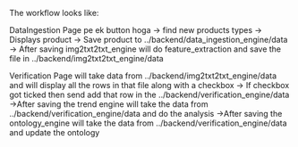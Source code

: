 The workflow looks like:


DataIngestion Page pe ek button hoga -> find new products types  -> Displays product
                                                                              -> Save product to ../backend/data_ingestion_engine/data
                                                                                    -> After saving img2txt2txt_engine will do feature_extraction and save the file in ../backend/img2txt2txt_engine/data


Verification Page will take data from ../backend/img2txt2txt_engine/data and will display all the rows in that file along with a checkbox  -> If checkbox got ticked then send add that row in the ../backend/verification_engine/data
                ->After saving the trend engine will take the data from ../backend/verification_engine/data and do the analysis
                ->After saving the ontology_engine will take the data from ../backend/verification_engine/data and update the ontology




                                                                       